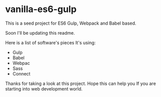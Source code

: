 # vanilla-es6-gulp
This is a seed project for ES6 Gulp, Webpack and Babel based.

Soon I'll be updating this readme. 

Here is a list of software's pieces It's using:

- Gulp
- Babel
- Webpac
- Sass
- Connect

Thanks for taking a look at this project. Hope this can help you If you are starting into web development world.